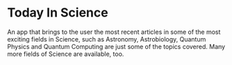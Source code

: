 # Today In Science
An app that brings to the user the most recent articles in some of the most exciting fields in Science, such as Astronomy, Astrobiology, Quantum Physics and Quantum Computing are just some of the topics covered. Many more fields of Science are available, too.  
